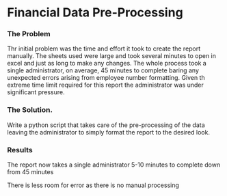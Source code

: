 # Financial Data Pre-Processing

### The Problem

Thr initial problem was the time and effort it took to create the report manually. 
The sheets used were large and took several minutes to open in excel and just as long to make any changes. 
The whole process took a single administrator, on average, 45 minutes to complete baring any unexpected 
errors arising from employee number formatting. Given th extreme time limit required for this report
the administrator was under significant pressure.

### The Solution.

Write a python script that takes care of the pre-processing of 
the data leaving the administrator to simply format the report to the desired look.

### Results

The report now takes a single administrator 5-10 minutes to complete
down from 45 minutes

There is less room for error as there is no manual processing
